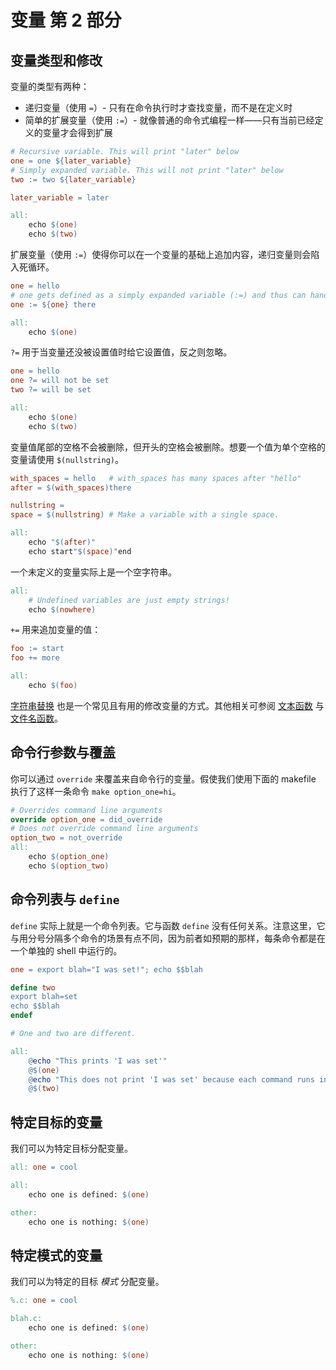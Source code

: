 # 变量 第 2 部分

## 变量类型和修改

变量的类型有两种：

- 递归变量（使用 `=`）- 只有在命令执行时才查找变量，而不是在定义时
- 简单的扩展变量（使用 `:=`）- 就像普通的命令式编程一样——只有当前已经定义的变量才会得到扩展

```makefile
# Recursive variable. This will print "later" below
one = one ${later_variable}
# Simply expanded variable. This will not print "later" below
two := two ${later_variable}

later_variable = later

all:
    echo $(one)
    echo $(two)
```

扩展变量（使用 `:=`）使得你可以在一个变量的基础上追加内容，递归变量则会陷入死循环。

```makefile
one = hello
# one gets defined as a simply expanded variable (:=) and thus can handle appending
one := ${one} there

all:
    echo $(one)
```

`?=` 用于当变量还没被设置值时给它设置值，反之则忽略。

```makefile
one = hello
one ?= will not be set
two ?= will be set

all:
    echo $(one)
    echo $(two)
```

变量值尾部的空格不会被删除，但开头的空格会被删除。想要一个值为单个空格的变量请使用 `$(nullstring)`。

```makefile
with_spaces = hello   # with_spaces has many spaces after "hello"
after = $(with_spaces)there

nullstring =
space = $(nullstring) # Make a variable with a single space.

all:
    echo "$(after)"
    echo start"$(space)"end
```

一个未定义的变量实际上是一个空字符串。

```makefile
all:
    # Undefined variables are just empty strings!
    echo $(nowhere)
```

`+=` 用来追加变量的值：

```makefile
foo := start
foo += more

all:
    echo $(foo)
```

[字符串替换](functions#字符串替换) 也是一个常见且有用的修改变量的方式。其他相关可参阅 [文本函数](https://www.gnu.org/software/make/manual/html_node/Text-Functions.html#Text-Functions) 与 [文件名函数](https://www.gnu.org/software/make/manual/html_node/File-Name-Functions.html#File-Name-Functions)。

## 命令行参数与覆盖

你可以通过 `override` 来覆盖来自命令行的变量。假使我们使用下面的 makefile 执行了这样一条命令 `make option_one=hi`。

```makefile
# Overrides command line arguments
override option_one = did_override
# Does not override command line arguments
option_two = not_override
all:
    echo $(option_one)
    echo $(option_two)
```

## 命令列表与 `define`

`define` 实际上就是一个命令列表。它与函数 `define` 没有任何关系。注意这里，它与用分号分隔多个命令的场景有点不同，因为前者如预期的那样，每条命令都是在一个单独的 shell 中运行的。

```makefile
one = export blah="I was set!"; echo $$blah

define two
export blah=set
echo $$blah
endef

# One and two are different.

all: 
    @echo "This prints 'I was set'"
    @$(one)
    @echo "This does not print 'I was set' because each command runs in a separate shell"
    @$(two)
```

## 特定目标的变量

我们可以为特定目标分配变量。

```makefile
all: one = cool

all: 
    echo one is defined: $(one)

other:
    echo one is nothing: $(one)
```

## 特定模式的变量

我们可以为特定的目标 _模式_ 分配变量。

```makefile
%.c: one = cool

blah.c: 
    echo one is defined: $(one)

other:
    echo one is nothing: $(one)
```
